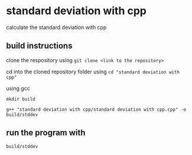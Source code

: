 # standard deviation with cpp
 calculate the standard deviation with cpp

## build instructions

clone the respository using `git clone <link to the repository>`

cd into the cloned repository folder using `cd "standard deviation with cpp"`

using gcc

`mkdir build`

`g++ "standard deviation with cpp/standard deviation with cpp.cpp" -o build/stddev`

## run the program with

`build/stddev`
